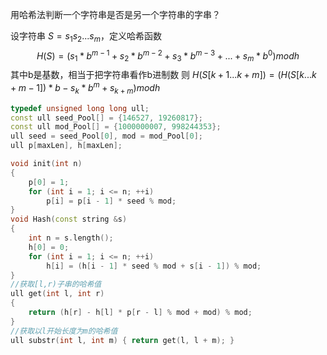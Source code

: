 用哈希法判断一个字符串是否是另一个字符串的字串？


设字符串 $S=s_1s_2...s_m$，定义哈希函数 $$H(S)=(s_1 * b^{m-1} + s_2 * b^{m-2} + s_3 * b^{m-3} +...+ s_m * b^0) mod h$$ 其中b是基数，相当于把字符串看作b进制数
则 $H(S[k+1...k+m])=(H(S[k...k+m-1])*b - s_k * b^m + s_{k+m}) mod h$
```cpp
typedef unsigned long long ull;
const ull seed_Pool[] = {146527, 19260817};
const ull mod_Pool[] = {1000000007, 998244353};
ull seed = seed_Pool[0], mod = mod_Pool[0];
ull p[maxLen], h[maxLen];

void init(int n)
{
    p[0] = 1;
    for (int i = 1; i <= n; ++i)
        p[i] = p[i - 1] * seed % mod;
}
void Hash(const string &s)
{
    int n = s.length();
    h[0] = 0;
    for (int i = 1; i <= n; ++i)
        h[i] = (h[i - 1] * seed % mod + s[i - 1]) % mod;
}
//获取[l,r)子串的哈希值
ull get(int l, int r)
{
    return (h[r] - h[l] * p[r - l] % mod + mod) % mod;
}
//获取以l开始长度为m的哈希值
ull substr(int l, int m) { return get(l, l + m); }
```